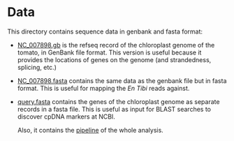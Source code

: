 Data
====

This directory contains sequence data in genbank and fasta format:

- [NC_007898.gb](NC_007898.gb) is the refseq record of the chloroplast genome of the tomato, in 
  GenBank file format. This version is useful because it provides the locations of genes on the
  genome (and strandedness, splicing, etc.)
- [NC_007898.fasta](NC_007898.fasta) contains the same data as the genbank file but in fasta 
  format. This is useful for mapping the *En Tibi* reads against.
- [query.fasta](query.fasta) contains the genes of the chloroplast genome as separate records in
  a fasta file. This is useful as input for BLAST searches to discover cpDNA markers at NCBI.
  
  Also, it contains the [pipeline](Pipeline.md) of the whole analysis.
